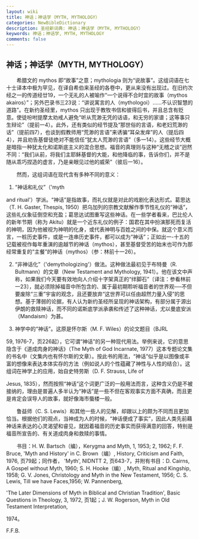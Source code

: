 ```yaml
---
layout: wiki
title: 神话；神话学（MYTH, MYTHOLOGY）
categories: NewBibleDictionary
description: 圣经新词典: 神话；神话学（MYTH, MYTHOLOGY）
keywords: 神话；神话学, MYTH, MYTHOLOGY
comments: false
---
```


## 神话；神话学（MYTH, MYTHOLOGY）

　　希腊文的 mythos 即“故事”之意；mythologia 则为“说故事”。这组词语在七十士译本中极为罕见，在译自希伯来圣经的各卷中，更从来没有出现过。在旧约次经之一的传道经廿19，一个无礼的人被喻作“一个说得不合时宜的故事（mythos akairos）”；另外巴录书三23说：“讲说寓言的人（mythologoi）……不认识智慧的道路”。在新约圣经里，mythos 只出现于教牧书信和彼得后书，并且总含有贬意。使徒吩咐提摩太劝戒人避免“听从荒渺无凭的话语，和无穷的家谱；这等事只生辩论”（提前一4）。此外，还有类似的经节提及“那世俗的言语，和老妇荒渺的话”（提前四7），也谈到假教师用“荒渺的言语”来诱骗“耳朵发痒”的人（提后四4），并且劝告基督徒绝对不能信任“犹太人荒渺的言语”（多一14）。这些经节大概是暗指一种犹太化和诺斯底主义的混合思想。福音的真理则与这种“无稽之谈”迥然不同：“我们从前，将我们主耶稣基督的大能，和他降临的事，告诉你们，并不是随从乖巧捏造的虚言，乃是亲眼见过他的威荣”（彼后一16）。

　　然而，这组词语在现代含有多种不同的意义：

1. “神话和礼仪”（'myth

and ritual'）学派。“神话”是指故事，而礼仪就是对此的戏剧化表达形式。葛思达（T. H. Gaster, Thespis, 1950）把乌加列的宗教文献解作季节性礼仪的“神话”，这些礼仪象征倒空和充盈；葛思达试图重写这些神话。在一些学者看来，巴比伦人的新年节期（称为 Akitu）就是一个近东礼仪的例子：国君在其中扮演那死而复活的神明，因为他被视为神明的化身，或代表神明与百姓之间的中保。就这个意义而言，一桩历史事件，或是一连串历史事件，都可以成为“神话”；正如出一-十五的记载被视作每年重演的逾越节的神话（mythos），甚至基督受苦的始末也可作为那经常重复的“主餐”的神话（mythos）（参：林前十一26）。

2. “非神话化”（'demythologizing'）做法。这种做法最初见于布特曼（R. Bultmann）的文章（New Testament and Mythology, 1941）。他在该文中声称，如果我们今天要有效地向人介绍十字架真正的“绊脚石”〔译注：参看林前一23〕，就必须除掉福音中所包含的、属于最初期聆听福音者的世界观──不但要废除“三重”宇宙的观念，且还要放弃“这世界可以任由超然力量入侵”的思想。基于薄弱的论据，有人认为新约圣经所呈现的神话架构，有部分属于源出伊朗的救赎神话，而不同的诺斯底学派承袭和传述了这种神话，尤以曼底安派（Mandaism）为甚。

3. 神学中的“神话”。这原是怀尔斯（M. F. Wiles）的论文题目（BJRL

59, 1976-7，页226起），它可谓“神话”的另一种现代用法。举例来说，它的意思隐含于《道成肉身的神话》（The Myth of God Incarnate, 1977）这本专题论文集的书名中（文集内也有怀尔斯的文章）。按此书的用法，“神话”似乎是以图像或丰富的想像来表达本体实存的方法（例如说人的个性蕴藏了神性与人性的结合）。这组词在神学上的应用，始自史特劳斯（D. F. Strauss, Life of

Jesus, 1835），然而按照“神话”这个词更广泛的一般用法而言，这种含义仍是不被接纳的，理由是普遍人多半认为“神话”是一些不但在客观事实方面不真确，而且更是肯定会误导人的故事，就好像海市蜃楼一般。

　　鲁益师（C. S. Lewis）和其他一些人的见解，却跟以上的颇为不同而且更加恰当。根据他们的观点，当神成为人的时候，“神话便成了事实”，因此人类先前藉神话来表达的心灵渴望和睿见，就因着福音的历史事实而获得满意的回答，特别是福音所宣告的、有关道成肉身和救赎的事情。

　　书目：H. W. Bartsch（编），Kerygma and Myth, 1, 1953; 2, 1962; F. F. Bruce, 'Myth and History' in C. Brown（编）, History, Criticism and Faith, 1976, 页79起；同作者， 'Myth', NIDNTT 2, 页643-7，并附有书目：D. Cairns, A Gospel without Myth, 1960; S. H. Hooke（编）, Myth, Ritual and Kingship, 1958; G. V. Jones, Christology and Myth in the New Testament, 1956; C. S. Lewis, Till we have Faces,1956; W. Pannenberg,

'The Later Dimensions of Myth in Biblical and Christian Tradition', Basic Questions in Theology, 3, 1972, 页1起；J. W. Rogerson, Myth in Old Testament Interpretation,

1974。

F.F.B.










